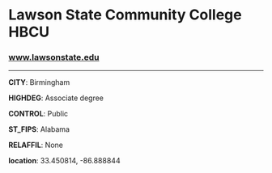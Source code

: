 # Lawson State Community College HBCU
### www.lawsonstate.edu
---
**CITY**: Birmingham

**HIGHDEG**: Associate degree

**CONTROL**: Public

**ST_FIPS**: Alabama

**RELAFFIL**: None

**location**: 33.450814, -86.888844